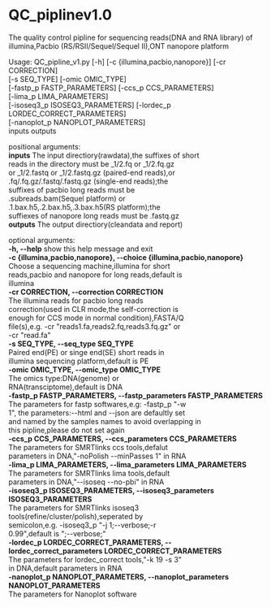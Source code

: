 # QC_piplinev1.0
The quality control pipline for sequencing reads(DNA and RNA library) of illumina,Pacbio (RS/RSII/Sequel/Sequel II),ONT nanopore platform

Usage: QC_pipline_v1.py [-h] [-c {illumina,pacbio,nanopore}] [-cr CORRECTION]  
		[-s SEQ_TYPE] [-omic OMIC_TYPE]  
		[-fastp_p FASTP_PARAMETERS] [-ccs_p CCS_PARAMETERS]  
		[-lima_p LIMA_PARAMETERS]  
		[-isoseq3_p ISOSEQ3_PARAMETERS] 
		[-lordec_p LORDEC_CORRECT_PARAMETERS]  
		[-nanoplot_p NANOPLOT_PARAMETERS]  
		inputs outputs  

positional arguments:  
  <b>inputs</b>                The input directiory(rawdata),the suffixes of short  
                        reads in the directory must be _1/2.fq or _1/2.fq.gz  
                        or _1/2.fastq or _1/2.fastq.gz (paired-end reads),or  
                        .fq/.fq.gz/.fastq/.fastq.gz (single-end reads);the  
                        suffixes of pacbio long reads must be  
                        .subreads.bam(Sequel platform) or  
                        .1.bax.h5,.2.bax.h5,.3.bax.h5(RS platform);the  
                        suffiexes of nanopore long reads must be .fastq.gz  
  <b>outputs</b>               The output directiory(cleandata and report)  

optional arguments:  
  <b>-h, --help</b>            show this help message and exit  
  <b>-c {illumina,pacbio,nanopore}, --choice {illumina,pacbio,nanopore}</b>  
                        Choose a sequencing machine,illumina for short  
                        reads,pacbio and nanopore for long reads,default is  
                        illumina  
  <b>-cr CORRECTION, --correction CORRECTION</b>  
                        The illumina reads for pacbio long reads  
                        correction(used in CLR mode,the self-correction is  
                        enough for CCS mode in normal condition),FASTA/Q  
                        file(s),e.g. -cr "reads1.fa,reads2.fq,reads3.fq.gz" or  
                        -cr "read.fa"  
  <b>-s SEQ_TYPE, --seq_type SEQ_TYPE</b>  
                        Paired end(PE) or singe end(SE) short reads in  
                        illumina sequencing platform,default is PE  
  <b>-omic OMIC_TYPE, --omic_type OMIC_TYPE</b>  
                        The omics type:DNA(genome) or  
                        RNA(transciptome),default is DNA  
  <b>-fastp_p FASTP_PARAMETERS, --fastp_parameters FASTP_PARAMETERS</b>  
                        The parameters for fastp softwares,e.g: -fastp_p "-w  
                        1", the parameters:--html and --json are defaultly set  
                        and named by the samples names to avoid overlapping in  
                        this pipline,please do not set again  
  <b>-ccs_p CCS_PARAMETERS, --ccs_parameters CCS_PARAMETERS</b>  
                        The parameters for SMRTlinks ccs tools,defalut  
                        parameters in DNA,"-noPolish --minPasses 1" in RNA  
  <b>-lima_p LIMA_PARAMETERS, --lima_parameters LIMA_PARAMETERS</b>  
                        The parameters for SMRTlinks lima tools,default  
                        parameters in DNA,"--isoseq --no-pbi" in RNA  
  <b>-isoseq3_p ISOSEQ3_PARAMETERS, --isoseq3_parameters ISOSEQ3_PARAMETERS</b>  
                        The parameters for SMRTlinks isoseq3  
                        tools(refine/cluster/polish),seperated by  
                        semicolon,e.g. -isoseq3_p "-j 1;--verbose;-r  
                        0.99",default is ";--verbose;"  
  <b>-lordec_p LORDEC_CORRECT_PARAMETERS, --lordec_correct_parameters LORDEC_CORRECT_PARAMETERS</b>  
                        The parameters for lordec_correct tools,"-k 19 -s 3"  
                        in DNA,default parameters in RNA  
  <b>-nanoplot_p NANOPLOT_PARAMETERS, --nanoplot_parameters NANOPLOT_PARAMETERS</b>  
                        The parameters for Nanoplot software  
